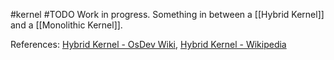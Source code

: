 #kernel #TODO 
Work in progress. Something in between a [[Hybrid Kernel]] and a [[Monolithic Kernel]].

References: [Hybrid Kernel - OsDev Wiki](https://wiki.osdev.org/Hybrid_Kernel), [Hybrid Kernel - Wikipedia](https://en.wikipedia.org/wiki/Hybrid_kernel)